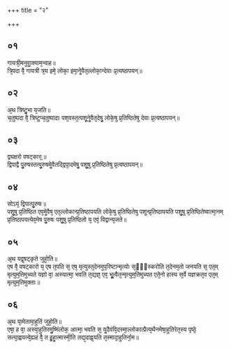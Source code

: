 +++
title = "२"

+++
## ०१
गायत्री᳘मनुवाॗक्याम᳘न्वाह॥  
त्रि᳘पदा वै᳘ गायत्री त्र᳘य इमे᳘ लोका᳘ इमा᳘नेॗवैत᳘ल्लोका᳘न्देवाः प्र᳘त्यष्ठापयन्॥  
## ०२
अ᳘थ त्रिष्टु᳘भा य᳘जति॥  
च᳘तुष्पदा वै᳘ त्रिष्टुप्च᳘तुष्पादाः पश᳘वस्त᳘त्पशू᳘नेॗवैत᳘देषु᳘ लोके᳘षु प्र᳘तिष्ठितेषु देवाः प्र᳘त्यष्ठापयन्॥  
## ०३
द्व्यक्षरो वषट्कारः᳟॥  
द्विपाद्वै पु᳘रुषस्तत्पु᳘रुषमेॗवैतद्द्विपा᳘दमेषु᳘ पशु᳘षु प्र᳘तिष्ठितेषु प्र᳘त्यष्ठापयन्॥  
## ०४
सोऽयं᳘ द्विपात्पु᳘रुषः॥  
पशु᳘षु प्र᳘तिष्ठित एव᳘मेॗवैष᳘ एत᳘ल्लोकान्प्र᳘तिष्ठापयति लोके᳘षु प्र᳘तिष्ठितेषु पशून्प्र᳘तिष्ठापयति पशु᳘षु प्र᳘तिष्ठितेष्वात्मा᳘नम् प्र᳘तिष्ठापयत्येव᳘मेष पु᳘रुषः पशु᳘षु प्र᳘तिष्ठितो य᳘ एवं᳘ विद्वान्य᳘जते॥  
## ०५
अ᳘थ यद्व᳘षट्कृते जुहो᳘ति॥  
एष वै᳘ वषट्कारो य᳘ एष त᳘पति स᳘ एष᳘ मृत्युस्त᳘देनमुप᳘रिष्टान्मृत्योः स᳘ᳫं᳘स्करोति त᳘देनम᳘तो जनयति स᳘ एत᳘म् मृत्युम᳘तिमुच्यते यज्ञो वा᳘ अस्यात्मा᳘ भवति त᳘द्यज्ञ᳘ एव᳘ भूॗत्वैत᳘न्मृत्युम᳘तिमुच्यत एते᳘नो हास्य स᳘र्वे यज्ञक्रत᳘व एत᳘म् मृत्युम᳘तिमुक्ताः॥  
## ०६
अ᳘थ या᳘मेतामा᳘हुतिं जुहो᳘ति॥  
एषा᳘ ह वा᳘ अस्या᳘हुतिरमु᳘ष्मिंलोक᳘ आत्मा᳘ भवति स᳘ यॗदैवंवि᳘दस्मा᳘ल्लोकात्प्रैत्य᳘थैनमेषा᳘हुतिरेत᳘स्य पृष्ठे᳘ सत्या᳘ह्वयत्ये᳘ह्यहं वै᳘ त इॗहाॗत्मास्मी᳘ति तद्य᳘दाह्व᳘यति त᳘स्मादा᳘हुतिर्ना᳘म॥  